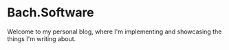 # Bach.Software

Welcome to my personal blog, where I'm implementing and showcasing the things I'm writing about.

